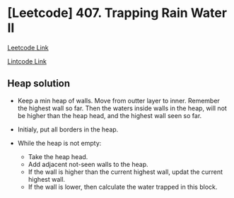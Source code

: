# [Leetcode] 407. Trapping Rain Water II

[Leetcode Link](https://leetcode.com/problems/trapping-rain-water-ii/)

[Lintcode Link](https://www.lintcode.com/en/problem/trapping-rain-water-ii/)

## Heap solution

* Keep a min heap of walls. Move from outter layer to inner. Remember the highest wall so far. Then the waters inside walls in the heap, will not be higher than the heap head, and the highest wall seen so far.

* Initialy, put all borders in the heap.

* While the heap is not empty:
    * Take the heap head.
    * Add adjacent not-seen walls to the heap.
    * If the wall is higher than the current highest wall, updat the current highest wall.
    * If the wall is lower, then calculate the water trapped in this block.

